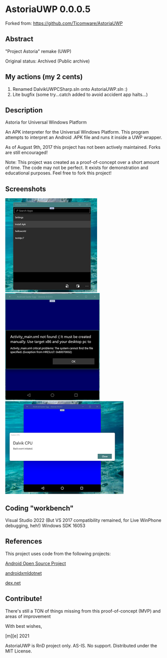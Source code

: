 # AstoriaUWP 0.0.0.5

Forked from: https://github.com/Ticomware/AstoriaUWP

## Abstract
"Project Astoria" remake (UWP)

Original status: Archived (Public archive)

## My actions (my 2 cents) 
1. Renamed DalvikUWPCSharp.sln onto AstoriaUWP.sln :)
2. Lite bugfix (some try...catch added to avoid accident app halts...)

## Description

Astoria for Universal Windows Platform

An APK interpreter for the Universal Windows Platform. This program attempts to interpret an Android .APK file and runs it inside a UWP wrapper.

As of August 9th, 2017 this project has not been actively maintained. Forks are still encouraged!

Note: This project was created as a proof-of-concept over a short amount of time. The code may not be perfect. It exists for demonstration and educational purposes. Feel free to fork this project!


## Screenshots
![Shot 1](Images/shot1.png)
![Shot 2](Images/shot2.png)
![Shot 3](Images/shot3.png)

## Coding "workbench"
Visual Studio 2022 (But VS 2017 compatibility remained, for Live WinPhone debugging, heh!)
Windows SDK 16053

## References
This project uses code from the following projects:

<a href="https://source.android.com/">Android Open Source Project</a>

<a href="https://github.com/tbaron/androidxmldotnet">androidxmldotnet</a>

<a href="https://github.com/mariokmk/dex.net">dex.net</a>

## Contribute!
There's still a TON of things missing from this proof-of-concept (MVP) and areas of improvement 

With best wishes,

  [m][e] 2021

AstoriaUWP is RnD project only. AS-IS. No support. Distributed under the MIT License.

